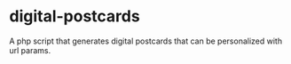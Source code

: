 # digital-postcards
A php script that generates digital postcards that can be personalized with url params.
